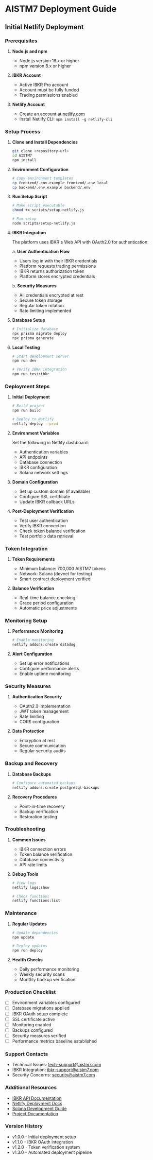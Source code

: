 # AISTM7 Deployment Guide

## Initial Netlify Deployment

### Prerequisites

1. **Node.js and npm**
   - Node.js version 18.x or higher
   - npm version 8.x or higher

2. **IBKR Account**
   - Active IBKR Pro account
   - Account must be fully funded
   - Trading permissions enabled

3. **Netlify Account**
   - Create an account at [netlify.com](https://netlify.com)
   - Install Netlify CLI: `npm install -g netlify-cli`

### Setup Process

1. **Clone and Install Dependencies**
   ```bash
   git clone <repository-url>
   cd AISTM7
   npm install
   ```

2. **Environment Configuration**
   ```bash
   # Copy environment templates
   cp frontend/.env.example frontend/.env.local
   cp backend/.env.example backend/.env
   ```

3. **Run Setup Script**
   ```bash
   # Make script executable
   chmod +x scripts/setup-netlify.js
   
   # Run setup
   node scripts/setup-netlify.js
   ```

4. **IBKR Integration**

   The platform uses IBKR's Web API with OAuth2.0 for authentication:

   a. **User Authentication Flow**
   - Users log in with their IBKR credentials
   - Platform requests trading permissions
   - IBKR returns authorization token
   - Platform stores encrypted credentials

   b. **Security Measures**
   - All credentials encrypted at rest
   - Secure token storage
   - Regular token rotation
   - Rate limiting implemented

5. **Database Setup**
   ```bash
   # Initialize database
   npx prisma migrate deploy
   npx prisma generate
   ```

6. **Local Testing**
   ```bash
   # Start development server
   npm run dev
   
   # Verify IBKR integration
   npm run test:ibkr
   ```

### Deployment Steps

1. **Initial Deployment**
   ```bash
   # Build project
   npm run build
   
   # Deploy to Netlify
   netlify deploy --prod
   ```

2. **Environment Variables**
   
   Set the following in Netlify dashboard:
   - Authentication variables
   - API endpoints
   - Database connection
   - IBKR configuration
   - Solana network settings

3. **Domain Configuration**
   - Set up custom domain (if available)
   - Configure SSL certificate
   - Update IBKR callback URLs

4. **Post-Deployment Verification**
   - Test user authentication
   - Verify IBKR connection
   - Check token balance verification
   - Test portfolio data retrieval

### Token Integration

1. **Token Requirements**
   - Minimum balance: 700,000 AISTM7 tokens
   - Network: Solana (devnet for testing)
   - Smart contract deployment verified

2. **Balance Verification**
   - Real-time balance checking
   - Grace period configuration
   - Automatic price adjustments

### Monitoring Setup

1. **Performance Monitoring**
   ```bash
   # Enable monitoring
   netlify addons:create datadog
   ```

2. **Alert Configuration**
   - Set up error notifications
   - Configure performance alerts
   - Enable uptime monitoring

### Security Measures

1. **Authentication Security**
   - OAuth2.0 implementation
   - JWT token management
   - Rate limiting
   - CORS configuration

2. **Data Protection**
   - Encryption at rest
   - Secure communication
   - Regular security audits

### Backup and Recovery

1. **Database Backups**
   ```bash
   # Configure automated backups
   netlify addons:create postgresql-backups
   ```

2. **Recovery Procedures**
   - Point-in-time recovery
   - Backup verification
   - Restoration testing

### Troubleshooting

1. **Common Issues**
   - IBKR connection errors
   - Token balance verification
   - Database connectivity
   - API rate limits

2. **Debug Tools**
   ```bash
   # View logs
   netlify logs:show
   
   # Check functions
   netlify functions:list
   ```

### Maintenance

1. **Regular Updates**
   ```bash
   # Update dependencies
   npm update
   
   # Deploy updates
   npm run deploy
   ```

2. **Health Checks**
   - Daily performance monitoring
   - Weekly security scans
   - Monthly backup verification

### Production Checklist

- [ ] Environment variables configured
- [ ] Database migrations applied
- [ ] IBKR OAuth setup complete
- [ ] SSL certificate active
- [ ] Monitoring enabled
- [ ] Backups configured
- [ ] Security measures verified
- [ ] Performance metrics baseline established

### Support Contacts

- Technical Issues: tech-support@aistm7.com
- IBKR Integration: ibkr-support@aistm7.com
- Security Concerns: security@aistm7.com

### Additional Resources

- [IBKR API Documentation](https://www.interactivebrokers.com/api/doc.html)
- [Netlify Deployment Docs](https://docs.netlify.com)
- [Solana Development Guide](https://docs.solana.com)
- [Project Documentation](./development.md)

### Version History

- v1.0.0 - Initial deployment setup
- v1.1.0 - IBKR OAuth integration
- v1.2.0 - Token verification system
- v1.3.0 - Automated deployment pipeline